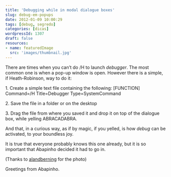 ```yaml
---
title: 'Debugging while in modal dialogue boxes'
slug: debug-em-popups
date: 2012-01-09 10:00:29
tags: [debug, segredo]
categories: [dicas]
wordpressId: 1307
draft: false
resources:
- name: featuredImage
  src: 'images/thumbnail.jpg'
---
```

There are times when you can’t do /H to launch _debugger_. The most common one is when a pop-up window is open. However there is a simple, if Heath-Robinson, way to do it:

<!--more-->

1\. Create a simple text file containing the following:
[FUNCTION]
Command=/H
Title=Debugger
Type=SystemCommand

2\. Save the file in a folder or on the desktop

3\. Drag the file from where you saved it and drop it on top of the dialogue box, while yelling ABRACADABRA.

And that, in a curious way, as if by magic, if you yelled, is how _debug_ can be activated, to your boundless joy.

It is true that everyone probably knows this one already, but it is so important that Abapinho decided it had to go in.

(Thanks to [alandberning][1] for the photo)

Greetings from Abapinho.

   [1]: http://www.flickr.com/photos/14617207@N00/4609793276/
